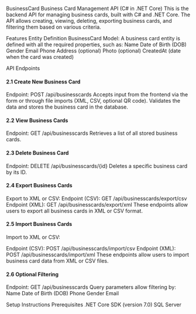 BusinessCard
Business Card Management API (C# in .NET Core)
This is the backend API for managing business cards, built with C# and .NET Core. The API allows creating, viewing, deleting, exporting business cards, and filtering them based on various criteria.

Features
Entity Definition
BusinessCard Model: A business card entity is defined with all the required properties, such as:
Name
Date of Birth (DOB)
Gender
Email
Phone
Address  (optional)
Photo (optional)
CreatedAt (date when the card was created)

API Endpoints
#### 2.1 Create New Business Card
Endpoint: POST /api/businesscards
Accepts input from the frontend via the form or through file imports (XML, CSV, optional QR code).
Validates the data and stores the business card in the database.

#### 2.2 View Business Cards
Endpoint: GET /api/businesscards
Retrieves a list of all stored business cards.

#### 2.3 Delete Business Card
Endpoint: DELETE /api/businesscards/{id}
Deletes a specific business card by its ID.

#### 2.4 Export Business Cards
Export to XML or CSV:
Endpoint (CSV): GET /api/businesscards/export/csv
Endpoint (XML): GET /api/businesscards/export/xml
These endpoints allow users to export all business cards in XML or CSV format.

#### 2.5 Import Business Cards
Import to XML or CSV:

Endpoint (CSV): POST /api/businesscards/import/csv
Endpoint (XML): POST /api/businesscards/import/xml
These endpoints allow users to import business card data from XML or CSV files.

#### 2.6 Optional Filtering
Endpoint: GET /api/businesscards
Query parameters allow filtering by:
Name
Date of Birth (DOB)
Phone
Gender
Email

Setup Instructions
Prerequisites
.NET Core SDK (version 7.0)
SQL Server
